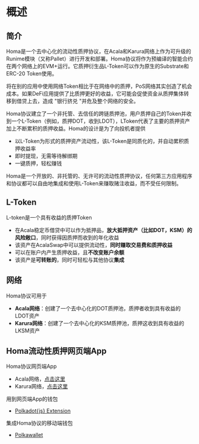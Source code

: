 # 概述

## 简介

Homa是一个去中心化的流动性质押协议，在Acala和Karura网络上作为可升级的Runime模块（又称Pallet）进行开发和部署。Homa协议将作为预编译的智能合约在两个网络上的EVM+运行。它质押衍生品L-Token可以作为原生的Substrate和ERC-20 Token使用。&#x20;

将在别的应用中使用网络Token相比于在网络中的质押，PoS网络其实创造了机会成本。如果DeFi应用提供了比质押更好的收益，它可能会促使资金从质押集体转移到借贷上去，造成 "银行挤兑 "并危及整个网络的安全。&#x20;

Homa协议建立了一个非托管、去信任的跨链质押池，用户质押自己的Token并收到一个L-Token（例如，质押DOT，收到LDOT），LToken代表了主要的质押资产加上不断累积的质押收益。Homa的设计是为了向投机者提供&#x20;

* 以L-Token为形式的质押资产流动性，该L-Token是同质化的，并自动累积质押收益率&#x20;
* 即时提现，无需等待解绑期
* 一键质押，轻松赚钱&#x20;

Homa是一个开放的、非托管的、无许可的流动性质押协议，任何第三方应用程序和协议都可以自由地集成和使用L-Token来赚取赌注收益，而不受任何限制。

## L-Token

L-token是一个具有收益的质押Token

* 在Acala稳定币借贷中可以作为抵押品，**放大抵押资产（比如DOT，KSM）的风险敞口**，同时获得因质押而收到的年化收益
* 该资产在AcalaSwap中可以提供流动性，**同时赚取交易费和质押收益**
* 可以在账户内产生质押收益，且**不改变账户余额**
* 该资产是**可转账的**，同时可轻松与其他协议**集成**

## 网络

Homa协议可用于

* **Acala网络**：创建了一个去中心化的DOT质押池，质押者收到具有收益的LDOT资产
* **Karura网络**：创建了一个去中心化的KSM质押池，质押这收到具有收益的LKSM资产

## Homa流动性质押网页端App

Homa协议网页端App

* Acala网络，[点击这里](https://apps.acala.network/ldot)
* Karura网络，[点击这里](https://apps.karura.network/lksm)

用到网页端App的钱包

* [Polkadot{js} Extension](https://polkadot.js.org/extension/)

集成Homa协议的移动端钱包

* [Polkawallet](https://polkawallet.io)

